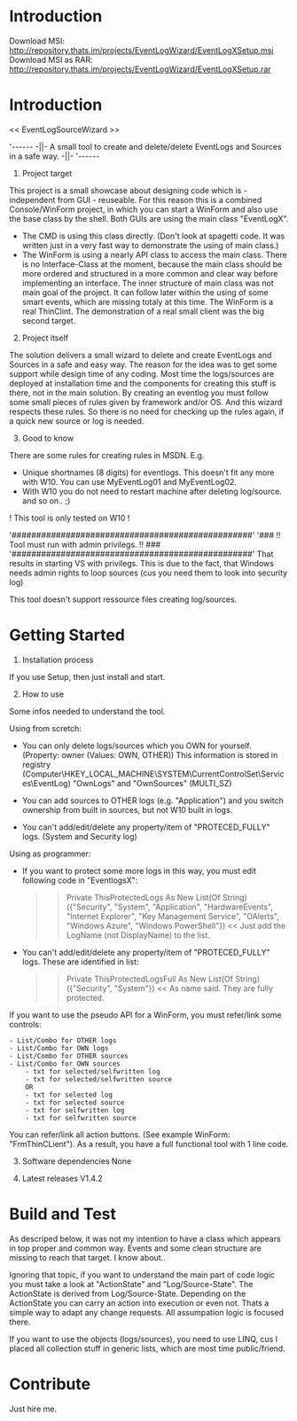 # Introduction
Download MSI: http://repository.thats.im/projects/EventLogWizard/EventLogXSetup.msi
Download MSI as RAR: http://repository.thats.im/projects/EventLogWizard/EventLogXSetup.rar

# Introduction

<< EventLogSourceWizard >>

'------
-||- A small tool to create and delete/delete EventLogs and Sources in a safe way. -||-
'------

1) Project target

This project is a small showcase about designing code which is - independent from GUI - reuseable. 
For this reason this is a combined Console/WinForm project, in which you can start a WinForm and also use the base class by the shell. Both GUIs are using the main class "EventLogX".
- The CMD is using this class directly. (Don't look at spagetti code. It was written just in a very fast way to demonstrate the using of main class.)
- The WinForm is using a nearly API class to access the main class.
  There is no Interface-Class at the moment, because the main class should be more ordered and structured in a more common and clear way before implementing an interface.
  The inner structure of main class was not main goal of the project. It can follow later within the using of some smart events, which are missing totaly at this time. 
  The WinForm is a real ThinClint. The demonstration of a real small client was the big second target.

2) Project itself

  The solution delivers a small wizard to delete and create EventLogs and Sources in a safe and easy way. 
  The reason for the idea was to get some support while design time of any coding. Most time the logs/sources are deployed at installation time and the components for 
  creating this stuff is there, not in the main solution. By creating an eventlog you must follow some small pieces of rules given by framework and/or OS. And this wizard respects these rules.
  So there is no need for checking up the rules again, if a quick new source or log is needed. 
   
3) Good to know

There are some rules for creating rules in MSDN. E.g. 
- Unique shortnames (8 digits) for eventlogs. This doesn't fit any more with W10. You can use MyEventLog01 and MyEventLog02. 
- With W10 you do not need to restart machine after deleting log/source.
and so on.. ;)

! This tool is only tested on W10 !

'#################################################'
'### !! Tool must run with admin privilegs. !! ###
'#################################################'
That results in starting VS with privilegs. 
This is due to the fact, that Windows needs admin rights to loop sources (cus you need them to look into security log)

This tool doesn't support ressource files creating log/sources. 


# Getting Started
1.	Installation process

If you use Setup, then just install and start. 

2. How to use

Some infos needed to understand the tool.

Using from scretch:

- You can only delete logs/sources which you OWN for yourself. (Property: owner (Values: OWN, OTHER))
	This information is stored in registry (Computer\HKEY_LOCAL_MACHINE\SYSTEM\CurrentControlSet\Services\EventLog\) "OwnLogs" and "OwnSources" (MULTI_SZ)

- You can add sources to OTHER logs (e.g. "Application") and you switch ownership from built in sources, but not W10 built in logs. 

- You can't add/edit/delete any property/item of "PROTECED_FULLY" logs. (System and Security log)

Using as programmer:

- If you want to protect some more logs in this way, you must edit following code in "EventlogsX":
	>> Private ThisProtectedLogs As New List(Of String)({"Security", "System", "Application", "HardwareEvents", "Internet Explorer", "Key Management Service", "OAlerts", "Windows Azure", "Windows PowerShell"}) <<
	Just add the LogName (not DisplayName) to the list.

- You can't add/edit/delete any property/item of "PROTECED_FULLY" logs. These are identified in list:
	>> Private ThisProtectedLogsFull As New List(Of String)({"Security", "System"}) <<
	As name said. They are fully protected.

If you want to use the pseudo API for a WinForm, you must refer/link some controls:

	- List/Combo for OTHER logs
	- List/Combo for OWN logs
	- List/Combo for OTHER sources
	- List/Combo for OWN sources
		- txt for selected/selfwritten log
		- txt for selected/selfwritten source
		OR
		- txt for selected log
		- txt for selected source
		- txt for selfwritten log
		- txt for selfwritten source

You can refer/link all action buttons. (See example WinForm: "FrmThinCLient"). As a result, you have a full functional tool with 1 line code.


3.	Software dependencies
None

4.	Latest releases
V1.4.2

# Build and Test
As descriped below, it was not my intention to have a class which appears in top proper and common way. Events and some clean structure are missing to reach that target. 
I know about..

Ignoring that topic, if you want to understand the main part of code logic you must take a look at "ActionState" and "Log/Source-State". 
The ActionState is derived from Log/Source-State. Depending on the ActionState you can carry an action into execution or even not. 
Thats a simple way to adapt any change requests. All assumpation logic is focused there. 

If you want to use the objects (logs/sources), you need to use LINQ, cus I placed all collection stuff in generic lists, which are most time public/friend.

# Contribute
Just hire me.
